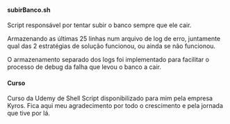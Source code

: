 #### subirBanco.sh

Script responsável por tentar subir o banco sempre que ele cair.

Armazenando as últimas 25 linhas num arquivo de log de erro, juntamente qual das 2 estratégias de solução funcionou, ou ainda se não funcionou.

O armazenamento separado dos logs foi implementado para facilitar o processo de debug da falha que levou o banco a cair.


#### Curso

Curso da Udemy de Shell Script disponibilizado para mim pela empresa Kyros. Fica aqui meu agradecimento por todo o crescimento e pela jornada que tive por lá.
